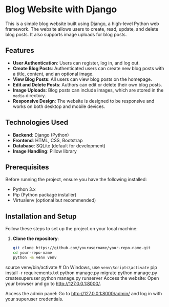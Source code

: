 # Blog Website with Django

This is a simple blog website built using Django, a high-level Python web framework. The website allows users to create, read, update, and delete blog posts. It also supports image uploads for blog posts.

## Features

- **User Authentication**: Users can register, log in, and log out.
- **Create Blog Posts**: Authenticated users can create new blog posts with a title, content, and an optional image.
- **View Blog Posts**: All users can view blog posts on the homepage.
- **Edit and Delete Posts**: Authors can edit or delete their own blog posts.
- **Image Uploads**: Blog posts can include images, which are stored in the `media` directory.
- **Responsive Design**: The website is designed to be responsive and works on both desktop and mobile devices.

## Technologies Used

- **Backend**: Django (Python)
- **Frontend**: HTML, CSS, Bootstrap
- **Database**: SQLite (default for development)
- **Image Handling**: Pillow library

## Prerequisites

Before running the project, ensure you have the following installed:

- Python 3.x
- Pip (Python package installer)
- Virtualenv (optional but recommended)

## Installation and Setup

Follow these steps to set up the project on your local machine:

1. **Clone the repository**:
   ```bash
   git clone https://github.com/yourusername/your-repo-name.git
   cd your-repo-name
   python -m venv venv
source venv/bin/activate  # On Windows, use `venv\Scripts\activate`
pip install -r requirements.txt
python manage.py migrate
python manage.py createsuperuser
python manage.py runserver
Access the website:
Open your browser and go to http://127.0.0.1:8000/.

Access the admin panel:
Go to http://127.0.0.1:8000/admin/ and log in with your superuser credentials.
